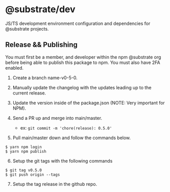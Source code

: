 # @substrate/dev

JS/TS development environment configuration and dependencies for @substrate projects.

## Release && Publishing

You must first be a member, and developer within the npm @substrate org before being able to publish this package to npm. You must also have 2FA enabled.

1. Create a branch name-v0-5-0.

2. Manually update the changelog with the updates leading up to the current release.

3. Update the version inside of the package.json (NOTE: Very important for NPM).

4. Send a PR up and merge into main/master. 

    * ex: `git commit -m 'chore(release): 0.5.0'`

5. Pull main/master down and follow the commands below.

```
$ yarn npm login
$ yarn npm publish
```

6. Setup the git tags with the following commands

```
$ git tag v0.5.0
$ git push origin --tags
```

7. Setup the tag release in the github repo. 
